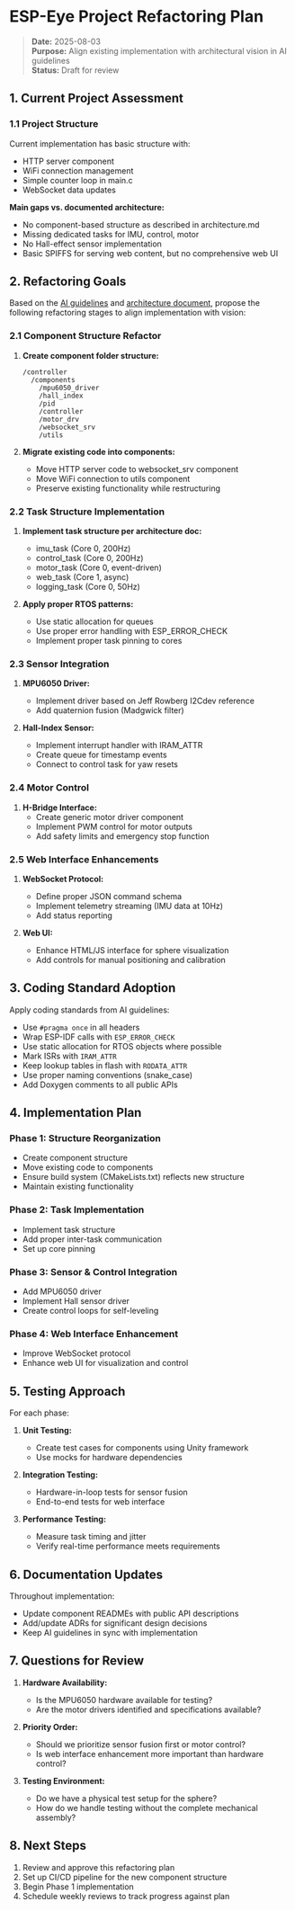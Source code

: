 # ESP-Eye Project Refactoring Plan

> **Date:** 2025-08-03  
> **Purpose:** Align existing implementation with architectural vision in AI guidelines  
> **Status:** Draft for review

## 1. Current Project Assessment

### 1.1 Project Structure

Current implementation has basic structure with:
- HTTP server component
- WiFi connection management
- Simple counter loop in main.c
- WebSocket data updates

**Main gaps vs. documented architecture:**
- No component-based structure as described in architecture.md
- Missing dedicated tasks for IMU, control, motor
- No Hall-effect sensor implementation
- Basic SPIFFS for serving web content, but no comprehensive web UI

## 2. Refactoring Goals

Based on the [AI guidelines](/docs/rules/ai_guidelines.md) and [architecture document](/docs/controller/architecture.md), propose the following refactoring stages to align implementation with vision:

### 2.1 Component Structure Refactor

1. **Create component folder structure:**
   ```
   /controller
     /components
       /mpu6050_driver
       /hall_index
       /pid
       /controller
       /motor_drv
       /websocket_srv
       /utils
   ```

2. **Migrate existing code into components:**
   - Move HTTP server code to websocket_srv component
   - Move WiFi connection to utils component
   - Preserve existing functionality while restructuring

### 2.2 Task Structure Implementation

1. **Implement task structure per architecture doc:**
   - imu_task (Core 0, 200Hz)
   - control_task (Core 0, 200Hz)
   - motor_task (Core 0, event-driven)
   - web_task (Core 1, async)
   - logging_task (Core 0, 50Hz)

2. **Apply proper RTOS patterns:**
   - Use static allocation for queues
   - Use proper error handling with ESP_ERROR_CHECK
   - Implement proper task pinning to cores

### 2.3 Sensor Integration

1. **MPU6050 Driver:**
   - Implement driver based on Jeff Rowberg I2Cdev reference
   - Add quaternion fusion (Madgwick filter)

2. **Hall-Index Sensor:**
   - Implement interrupt handler with IRAM_ATTR
   - Create queue for timestamp events
   - Connect to control task for yaw resets

### 2.4 Motor Control

1. **H-Bridge Interface:**
   - Create generic motor driver component 
   - Implement PWM control for motor outputs
   - Add safety limits and emergency stop function

### 2.5 Web Interface Enhancements

1. **WebSocket Protocol:**
   - Define proper JSON command schema
   - Implement telemetry streaming (IMU data at 10Hz)
   - Add status reporting

2. **Web UI:**
   - Enhance HTML/JS interface for sphere visualization
   - Add controls for manual positioning and calibration

## 3. Coding Standard Adoption

Apply coding standards from AI guidelines:
- Use `#pragma once` in all headers
- Wrap ESP-IDF calls with `ESP_ERROR_CHECK`
- Use static allocation for RTOS objects where possible
- Mark ISRs with `IRAM_ATTR`
- Keep lookup tables in flash with `RODATA_ATTR`
- Use proper naming conventions (snake_case)
- Add Doxygen comments to all public APIs

## 4. Implementation Plan

### Phase 1: Structure Reorganization
- Create component structure
- Move existing code to components
- Ensure build system (CMakeLists.txt) reflects new structure
- Maintain existing functionality

### Phase 2: Task Implementation
- Implement task structure
- Add proper inter-task communication 
- Set up core pinning

### Phase 3: Sensor & Control Integration
- Add MPU6050 driver
- Implement Hall sensor driver
- Create control loops for self-leveling

### Phase 4: Web Interface Enhancement
- Improve WebSocket protocol
- Enhance web UI for visualization and control

## 5. Testing Approach

For each phase:
1. **Unit Testing:**
   - Create test cases for components using Unity framework
   - Use mocks for hardware dependencies

2. **Integration Testing:**
   - Hardware-in-loop tests for sensor fusion
   - End-to-end tests for web interface

3. **Performance Testing:**
   - Measure task timing and jitter
   - Verify real-time performance meets requirements

## 6. Documentation Updates

Throughout implementation:
- Update component READMEs with public API descriptions
- Add/update ADRs for significant design decisions
- Keep AI guidelines in sync with implementation

## 7. Questions for Review

1. **Hardware Availability:**
   - Is the MPU6050 hardware available for testing?
   - Are the motor drivers identified and specifications available?

2. **Priority Order:**
   - Should we prioritize sensor fusion first or motor control?
   - Is web interface enhancement more important than hardware control?

3. **Testing Environment:**
   - Do we have a physical test setup for the sphere?
   - How do we handle testing without the complete mechanical assembly?

## 8. Next Steps

1. Review and approve this refactoring plan
2. Set up CI/CD pipeline for the new component structure
3. Begin Phase 1 implementation
4. Schedule weekly reviews to track progress against plan
